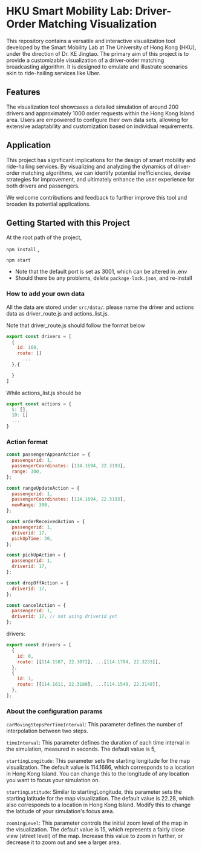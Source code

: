 # HKU Smart Mobility Lab: Driver-Order Matching Visualization

This repository contains a versatile and interactive visualization tool developed by the Smart Mobility Lab at The University of Hong Kong (HKU), under the direction of Dr. KE Jingtao. The primary aim of this project is to provide a customizable visualization of a driver-order matching broadcasting algorithm. It is designed to emulate and illustrate scenarios akin to ride-hailing services like Uber.

## Features

The visualization tool showcases a detailed simulation of around 200 drivers and approximately 1000 order requests within the Hong Kong Island area. Users are empowered to configure their own data sets, allowing for extensive adaptability and customization based on individual requirements.

## Application

This project has significant implications for the design of smart mobility and ride-hailing services. By visualizing and analyzing the dynamics of driver-order matching algorithms, we can identify potential inefficiencies, devise strategies for improvement, and ultimately enhance the user experience for both drivers and passengers.

We welcome contributions and feedback to further improve this tool and broaden its potential applications.

## Getting Started with this Project

At the root path of the project,

`npm install`
,

`npm start`

- Note that the default port is set as 3001, which can be altered in .env
- Should there be any problems, delete `package-lock.json`, and re-install

### How to add your own data

All the data are stored under `src/data/`.
please name the driver and actions data as driver_route.js and actions_list.js.

Note that driver_route.js should follow the format below

```js
export const drivers = [
  {
    id: 160,
    route: []
      ...
  },{

  }
]
```

While actions_list.js should be

```js
export const actions = {
  5: [],
  10: []
  ...
}
```

### Action format

```js
const passengerAppearAction = {
  passengerid: 1,
  passengerCoordinates: [114.1694, 22.3193],
  range: 300,
};

const rangeUpdateAction = {
  passengerid: 1,
  passengerCoordinates: [114.1694, 22.3193],
  newRange: 300,
};

const orderReceivedAction = {
  passengerid: 1,
  driverid: 17,
  pickUpTime: 30,
};

const pickUpAction = {
  passengerid: 1,
  driverid: 17,
};

const dropOffAction = {
  driverid: 17,
};

const cancelAction = {
  passengerid: 1,
  driverid: 17, // not using driverid yet
};
```

drivers:

```js
export const drivers = [
  {
    id: 0,
    route: [[114.1587, 22.3072], ...[114.1704, 22.3233]],
  },
  {
    id: 1,
    route: [[114.1611, 22.3188], ...[114.1549, 22.3148]],
  },
];
```

### About the configuration params

`carMovingStepsPerTimeInterval`: This parameter defines the number of interpolation between two steps.

`timeInterval`: This parameter defines the duration of each time interval in the simulation, measured in seconds. The default value is 5,

`startingLongitude`: This parameter sets the starting longitude for the map visualization. The default value is 114.1686, which corresponds to a location in Hong Kong Island. You can change this to the longitude of any location you want to focus your simulation on.

`startingLatitude`: Similar to startingLongitude, this parameter sets the starting latitude for the map visualization. The default value is 22.28, which also corresponds to a location in Hong Kong Island. Modify this to change the latitude of your simulation's focus area.

`zoomingLevel`: This parameter controls the initial zoom level of the map in the visualization. The default value is 15, which represents a fairly close view (street level) of the map. Increase this value to zoom in further, or decrease it to zoom out and see a larger area.
